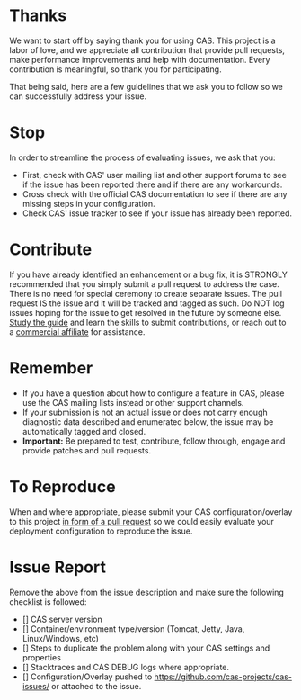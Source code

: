 # Thanks

We want to start off by saying thank you for using CAS. This project is a labor of love, and we appreciate all contribution
that provide pull requests, make performance improvements and help with documentation. Every contribution is meaningful, so thank you 
for participating. 

That being said, here are a few guidelines that we ask you to follow so we can successfully address your issue.

# Stop

In order to streamline the process of evaluating issues, we ask that you:

- First, check with CAS' user mailing list and other support forums to see if the issue has been reported there and if there are any workarounds.
- Cross check with the official CAS documentation to see if there are any missing steps in your configuration.
- Check CAS' issue tracker to see if your issue has already been reported.

# Contribute

If you have already identified an enhancement or a bug fix, it is STRONGLY recommended that you simply submit a pull request to address the case. There is no need for special ceremony to create separate issues.
The pull request IS the issue and it will be tracked and tagged as such. Do NOT log issues hoping for the issue to get resolved in the future by someone else. [Study the guide](CONTRIBUTING.md)
and learn the skills to submit contributions, or reach out to a [commercial affiliate](https://www.apereo.org/content/commercial-affiliates) for assistance.

# Remember

- If you have a question about how to configure a feature in CAS, please use the CAS mailing lists instead or other support channels. 
- If your submission is not an actual issue or does not carry enough diagnostic data described and enumerated below, the issue may be automatically tagged and closed.
- **Important:** Be prepared to test, contribute, follow through, engage and provide patches and pull requests. 

# To Reproduce

When and where appropriate, please submit your CAS configuration/overlay to this project [in form of a pull request](https://github.com/cas-projects/cas-issues/) so we could easily evaluate your deployment configuration to reproduce the issue.

# Issue Report

Remove the above from the issue description and make sure the following checklist is followed:

- [] CAS server version
- [] Container/environment type/version (Tomcat, Jetty, Java, Linux/Windows, etc)
- [] Steps to duplicate the problem along with your CAS settings and properties
- [] Stacktraces and CAS DEBUG logs where appropriate.
- [] Configuration/Overlay pushed to https://github.com/cas-projects/cas-issues/ or attached to the issue.
